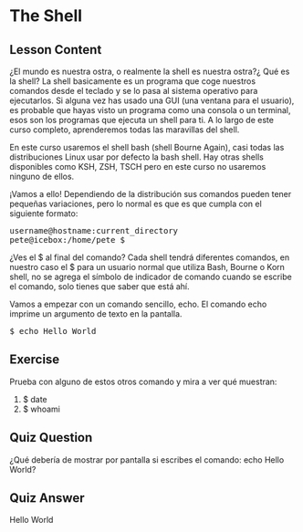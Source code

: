 # The Shell

## Lesson Content

¿El mundo es nuestra ostra, o realmente la shell es nuestra ostra?¿ Qué es la shell? La shell basicamente es un programa que coge nuestros comandos desde el teclado y se lo pasa al sistema operativo para ejecutarlos. Si alguna vez has usado una GUI (una ventana para el usuario), es probable que hayas visto un programa como una consola o un terminal, esos son los programas que ejecuta un shell para ti. A lo largo de este curso completo, aprenderemos todas las maravillas del shell.

En este curso usaremos el shell bash (shell Bourne Again), casi todas las distribuciones Linux usar por defecto la bash shell. Hay otras shells disponibles como KSH, ZSH, TSCH pero en este curso no usaremos ninguno de ellos.

¡Vamos a ello! Dependiendo de la distribución sus comandos pueden tener pequeñas variaciones, pero lo normal es que es que cumpla con el siguiente formato:
<pre>username@hostname:current_directory
pete@icebox:/home/pete $</pre>

¿Ves el $ al final del comando? Cada shell tendrá diferentes comandos, en nuestro caso el $ para un usuario normal que utiliza Bash, Bourne o Korn shell, no se agrega el símbolo de indicador de comando cuando se escribe el comando, solo tienes que saber que está ahí.

Vamos a empezar con un comando sencillo, echo. El comando echo imprime un argumento de texto en la pantalla.

<pre>$ echo Hello World</pre>

## Exercise

Prueba con alguno de estos otros comando y mira a ver qué muestran:

<ol>
<li>$ date</li>
<li>$ whoami</li>
</ol>

## Quiz Question
¿Qué debería de mostrar por pantalla si escribes el comando: echo Hello World?

## Quiz Answer

Hello World